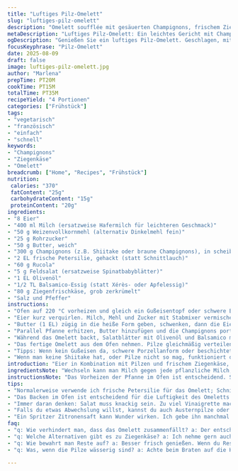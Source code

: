 ```yaml
---
title: "Luftiges Pilz-Omelett"
slug: "luftiges-pilz-omelett"
description: "Omelett soufflée mit gesäuerten Champignons, frischem Ziegenkäse auf einem Feldsalatbett mit Rucola. Milch und Mehl gemischt, Eier luftig geschlagen, sautierte Champignons mit Kräutern. Kombination aus cremigem Käse und würziger Salatvinaigrette. Vegetarisch, kein Nussanteil. Warme Texturen treffen frische Bitternoten. Beinhaltet Gelingtipps und Alternativzutaten."
metaDescription: "Luftiges Pilz-Omelett: Ein leichtes Gericht mit Champignons und Ziegenkäse, perfekt für ein frisches Frühstück oder ein schmackhaftes Mittagessen."
ogDescription: "Genießen Sie ein luftiges Pilz-Omelett. Geschlagen, mit frischen Kräutern, Ziegenkäse und knackigem Salat für eine perfekte Kombination."
focusKeyphrase: "Pilz-Omelett"
date: 2025-08-09
draft: false
image: luftiges-pilz-omelett.jpg
author: "Marlena"
prepTime: PT20M
cookTime: PT15M
totalTime: PT35M
recipeYield: "4 Portionen"
categories: ["Frühstück"]
tags:
- "vegetarisch"
- "französisch"
- "einfach"
- "schnell"
keywords:
- "Champignons"
- "Ziegenkäse"
- "Omelett"
breadcrumb: ["Home", "Recipes", "Frühstück"]
nutrition: 
 calories: "370"
 fatContent: "25g"
 carbohydrateContent: "15g"
 proteinContent: "20g"
ingredients:
- "8 Eier"
- "400 ml Milch (ersatzweise Hafermilch für leichteren Geschmack)"
- "50 g Weizenvollkornmehl (alternativ Dinkelmehl fein)"
- "25 g Rohrzucker"
- "50 g Butter, weich"
- "300 g Champignons (z.B. Shiitake oder braune Champignons), in scheiben ca. 1 cm"
- "2 EL frische Petersilie, gehackt (statt Schnittlauch)"
- "60 g Rucola"
- "5 g Feldsalat (ersatzweise Spinatbabyblätter)"
- "1 EL Olivenöl"
- "1/2 TL Balsamico-Essig (statt Xérès- oder Apfelessig)"
- "80 g Ziegenfrischkäse, grob zerkrümelt"
- "Salz und Pfeffer"
instructions:
- "Ofen auf 220 °C vorheizen und gleich ein Gußeisentopf oder schwere Backform (ca. 24 cm Durchmesser) in die Mitte schieben. Warum? Hitze soll konstant von unten kommen, damit das Omelett richtig aufgeht. Fett mit Pinsel vorm Backen ausstreichen – nicht vergessen, sonst brennt es an."
- "Eier kurz verquirlen. Milch, Mehl und Zucker mit Stabmixer vermischen, bis keine Klümpchen mehr da sind. Salzen, aber dosiert, Zuviel macht die Eihaut trocken."
- "Butter (1 EL) zügig in die heiße Form geben, schwenken, dann die Eiermilch einfüllen. In den Ofen stellen und etwa 15 Minuten backen. Wichtig hier: Nicht vorzeitig öffnen! Kleine Risse in der Mitte je nach Ofen normal. Der Rand sollte goldbraun, die Mitte gerade gestockt sein; leicht wackeln darf noch."
- "Parallel Pfanne erhitzen, Butter hinzufügen und die Champignons portionsweise braten. Pilze dürfen zwar Farbe bekommen, aber nicht zu trocken werden. Salzen erst ganz zum Schluss, damit bleiben sie saftig. Etwas Pfeffer dran und zwischendurch schwenken. Kräuter zum Schluss unterheben."
- "Während das Omelett backt, Salatblätter mit Olivenöl und Balsamico marinieren. Fingerprobe: Salat soll knackig bleiben, keine schlappe Soße!"
- "Das fertige Omelett aus dem Ofen nehmen. Pilze gleichmäßig verteilen, Ziegenkäse grob zerkrümeln und darüber streuen. Salat dazugeben. Nicht lange liegen lassen, sonst fällt die schöne Luftigkeit zusammen."
- "Tipps: Wenn kein Gußeisen da, schwere Porzellanform oder beschichtete Pfanne nehmen. Das passt aber auf das Backoffenblech, nicht direkt ins Feuer. Statt Ziegenkäse nehme ich gerne auch Frischkäse mit Kräutern oder Feta, gibt mehr Würze. Worauf achten? Das Omelett soll luftig, nicht kompakt sein; fühlt sich fast leicht an, fast wie eine Wolke. Bräune zeigen, aber nicht verbrennen."
- "Wenn man keine Shiitake hat, oder Pilze nicht so mag, funktioniert das Rezept auch mit fein gehacktem Spinat oder Lauch. Die Hitze dann etwas reduzieren und nicht zu lange braten, sonst saugt der Teig zu viel Flüssigkeit. Und wer mag: Ein Spritzer Zitronensaft in die Pilze bringt Frische rein."
introduction: "Eier in Kombination mit Pilzen und frischem Ziegenkäse, ein einfaches Gericht, das viel Luft braucht – souffliert eben. Mit Rucola und Feldsalat bekommt es eine frische, leicht bittere Note, die das cremige Omelett bricht. Wichtig ist die Technik, wie man den Teig bindet und aufgehen lässt. Milch macht es leichter, aber ich nehme meist Hafermilch, die gibt noch ein bisschen nussigen Unterton. Und statt normalem Weizenmehl verwende ich gern Vollkorn – bringt mehr Aroma rein, auch wenn das Omelett dann etwas dichter wird. Beim Braten der Pilze vermeide ich volle Hitze, damit sie karamellisieren, aber nicht austrocknen. Salat und Vinaigrette dann sehr frisch, das ist das Gegengewicht zur Schwere des Omeletts."
ingredientsNote: "Wechseln kann man Milch gegen jede pflanzliche Milch, je nachdem, wie man das Ergebnis leichter oder sämiger mag. Vollkornmehl bringt mehr Körper, aber auch mehr Textur. Butter ist Pflicht, sonst fehlt das Aroma und die Farbe. Pilze lassen sich durch andere Sorten, wie Austernpilze oder Shiitake ersetzen; Champignons finde ich zu wässrig, die verlieren schnell ihren Biss. An Kräutern stehen Schnittlauch oder Petersilie Konkurrenz; Petersilie nimmt den Ziegenkäsegeruch etwas raus. Rucola gibt den guten Biss und etwas Schärfe, Feldsalat ist eher mild, passt aber als Ergänzung gut rein. Essig immer sparsam nehmen – zu viel macht das Ganze säuerlich und drückt das Volumen."
instructionsNote: "Das Vorheizen der Pfanne im Ofen ist entscheidend. Schwere Pfannen speichern Hitze besser und sorgen für das Aufgehen des Teigs. Die Eimischung darf nicht zu dick sein, nur gerade so, dass sie gut gegossen werden kann. Der Zucker im Teig sorgt nicht nur für leichtes Bräunen, sondern hält das Volumen stabil. Keinen Deckel auf die Pfanne, sonst fällt das Omelett zusammen. Beim Pilze braten immer in zwei Portionen, sonst dünsten sie einfach statt braten. Den Salat wirklich zuletzt anrichten, sonst werden die Blätter schlapp. Das Gericht lebt von Kontrasten: locker luftig, saftig würzig, und frisch-grün. Timing ist tricky, weil die Eimasse nach ca. 14-16 Minuten maximal aufgegangen ist. Zu früh rausholen und er ist noch teigig, zu lang und er fällt zusammen. Wenn man das Omelett später nochmal im Ofen aufwärmt, nimmt das meistens die Luft raus – besser frisch essen, gerade weil die Textur so wichtig ist."
tips:
- "Normalerweise verwende ich frische Petersilie für das Omelett; Schnittlauch ist auch eine gute Alternative. Petersilie ist oft milder und nimmt den Ziegenkäsegeruch etwas raus. Achte darauf, dass die Kräuter frisch sind, sie machen das Gericht lebendig. Die Pilze gut anbraten, sodass sie karamellisieren, nicht austrocknen. Zu viel Hitze vermeiden."
- "Das Backen im Ofen ist entscheidend für die Luftigkeit des Omeletts. Die Form muss gut vorgeheizt sein. Ich stelle sicher, dass ich alles vorbereitet habe, bevor das Omelett hineinkommt. Wenn du keine Gußeisenform hast, benutze schwere Porzellanformen oder beschichtete Pfannen. Wichtig ist das richtige Timing beim Entfernen."
- "Immer daran denken: Salat muss knackig sein. Zu viel Vinaigrette macht ihn schlapp. Ich mariniere die Blätter kurz vor dem Servieren mit Olivenöl und Balsamico. Nur kurz wenden, sodass sie frisch bleiben. Saftig und frisch sind die Schlüssel zum Erfolg der Beilage. Der Salat sollte den vollen Biss behalten."
- "Falls du etwas Abwechslung willst, kannst du auch Austernpilze oder sogar Lauch anstelle von Champignons verwenden. Sie schmecken köstlich. Achte darauf, die Hitze zu reduzieren, wenn du die Alternativen anbrätst. Das verhindert, dass sie zu viel Flüssigkeit aufnehmen und das Omelett schwer bleibt. Experimentiere damit."
- "Ein Spritzer Zitronensaft kann Wunder wirken. Ich gebe ihn manchmal zu den Pilzen. Es bringt einen frischen Geschmack rein. Das ist besonders gut, wenn man die Pilze nach dem Braten auf das Omelett gibt. Die Zitrone hebt die Aromen an, das macht alles leichter. Und es balanciert die Cremigkeit des Ziegenkäses perfekt."
faq:
- "q: Wie verhindert man, dass das Omelett zusammenfällt? a: Der entscheidende Punkt liegt im Backen. Timing ist alles. Wenn du es zu früh rausholst, bleibt es teigig. Zu lange backen und es verliert die Fluffigkeit. Halte die Mitte leicht wackelig, das ist ein gutes Zeichen."
- "q: Welche Alternativen gibt es zu Ziegenkäse? a: Ich nehme gern auch Frischkäse mit Kräutern oder Feta. Diese Sorten bringen einen anderen Geschmack, besonders wenn du etwas Würze magst. Achte darauf, dass der Käse gut zerkrümelt wird, damit er gleichmäßig schmilzt."
- "q: Wie bewahrt man Reste auf? a: Besser frisch genießen. Wenn du Reste hast, packe sie in einen Behälter und kühl sie. Vor dem Essen im Ofen kurz aufwärmen, aber bedenke, die Luftigkeit kann verloren gehen. Wenige Minuten reichen oft aus."
- "q: Was, wenn die Pilze wässerig sind? a: Achte beim Braten auf die Hitze. Wenn sie zu viel Wasser verlieren, ist die Temperatur zu niedrig. Brate in Portionen. Damit erhalten sie Farbe und Geschmack, aber kein Wasser wird entzogen. So bleiben sie gut."

---
```

